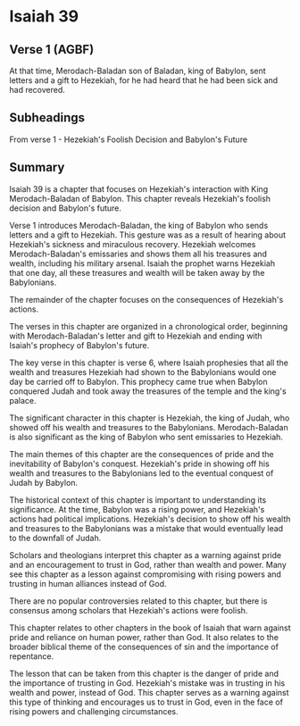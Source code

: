 # Isaiah 39

## Verse 1 (AGBF)

At that time, Merodach-Baladan son of Baladan, king of Babylon, sent letters and a gift to Hezekiah, for he had heard that he had been sick and had recovered.

## Subheadings

From verse 1 - Hezekiah's Foolish Decision and Babylon's Future

## Summary

Isaiah 39 is a chapter that focuses on Hezekiah's interaction with King Merodach-Baladan of Babylon. This chapter reveals Hezekiah's foolish decision and Babylon's future.

Verse 1 introduces Merodach-Baladan, the king of Babylon who sends letters and a gift to Hezekiah. This gesture was as a result of hearing about Hezekiah's sickness and miraculous recovery. Hezekiah welcomes Merodach-Baladan's emissaries and shows them all his treasures and wealth, including his military arsenal. Isaiah the prophet warns Hezekiah that one day, all these treasures and wealth will be taken away by the Babylonians.

The remainder of the chapter focuses on the consequences of Hezekiah's actions. 

The verses in this chapter are organized in a chronological order, beginning with Merodach-Baladan's letter and gift to Hezekiah and ending with Isaiah's prophecy of Babylon's future.

The key verse in this chapter is verse 6, where Isaiah prophesies that all the wealth and treasures Hezekiah had shown to the Babylonians would one day be carried off to Babylon. This prophecy came true when Babylon conquered Judah and took away the treasures of the temple and the king's palace.

The significant character in this chapter is Hezekiah, the king of Judah, who showed off his wealth and treasures to the Babylonians. Merodach-Baladan is also significant as the king of Babylon who sent emissaries to Hezekiah.

The main themes of this chapter are the consequences of pride and the inevitability of Babylon's conquest. Hezekiah's pride in showing off his wealth and treasures to the Babylonians led to the eventual conquest of Judah by Babylon.

The historical context of this chapter is important to understanding its significance. At the time, Babylon was a rising power, and Hezekiah's actions had political implications. Hezekiah's decision to show off his wealth and treasures to the Babylonians was a mistake that would eventually lead to the downfall of Judah.

Scholars and theologians interpret this chapter as a warning against pride and an encouragement to trust in God, rather than wealth and power. Many see this chapter as a lesson against compromising with rising powers and trusting in human alliances instead of God.

There are no popular controversies related to this chapter, but there is consensus among scholars that Hezekiah's actions were foolish.

This chapter relates to other chapters in the book of Isaiah that warn against pride and reliance on human power, rather than God. It also relates to the broader biblical theme of the consequences of sin and the importance of repentance.

The lesson that can be taken from this chapter is the danger of pride and the importance of trusting in God. Hezekiah's mistake was in trusting in his wealth and power, instead of God. This chapter serves as a warning against this type of thinking and encourages us to trust in God, even in the face of rising powers and challenging circumstances.